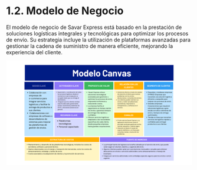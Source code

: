 # 1.2. Modelo de Negocio

El modelo de negocio de Savar Express está basado en la prestación de soluciones logísticas integrales y tecnológicas para optimizar los procesos de envío. Su estrategia incluye la utilización de plataformas avanzadas para gestionar la cadena de suministro de manera eficiente, mejorando la experiencia del cliente.

![](canva.png)